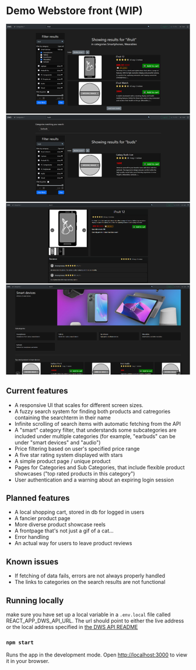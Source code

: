 # Demo Webstore front (WIP)

![A preview image of the search results](https://github.com/Ka-Q/demo-webstore-front/blob/main/docs/DWS_wip.png?raw=true)
![A preview image of the search results](https://github.com/Ka-Q/demo-webstore-front/blob/main/docs/search_found_category.png?raw=true)
![A preview image of the search results](https://github.com/Ka-Q/demo-webstore-front/blob/main/docs/product_page.png?raw=true)
![A preview image of the category page](https://github.com/Ka-Q/demo-webstore-front/blob/main/docs/main_category_page.png?raw=true)


## Current features

- A responsive UI that scales for different screen sizes.
- A fuzzy search system for finding both products and catregories containing the searchterm in their name
- Infinite scrolling of search items with automatic fetching from the API
- A "smart" category filter, that understands some subcategories are included under multiple categories (for example, "earbuds" can be under "smart devices" and "audio")
- Price filtering based on user's specified price range
- A five star rating system displayed with stars
- A simple product page / unique product
- Pages for Categories and Sub Categories, that include flexible product showcases ("top rated products in this category")
- User authentication and a warning about an expiring login session

## Planned features
- A local shopping cart, stored in db for logged in users
- A fancier product page
- More diverse product showcase reels
- A frontpage that's not just a gif of a cat...
- Error handling
- An actual way for users to leave product reviews

## Known issues
- If fetching of data fails, errors are not always properly handled
- The links to categories on the search results are not functional

## Running locally

make sure you have set up a local variable in a ```.env.local``` file called REACT_APP_DWS_API_URL. 
The url should point to either the live address or the local address specified in [the DWS API README](https://github.com/Ka-Q/demo-webstore-api#running)

### `npm start`

Runs the app in the development mode.
Open [http://localhost:3000](http://localhost:3000) to view it in your browser.
